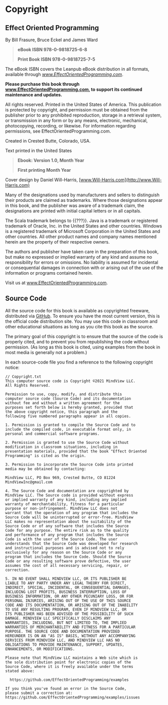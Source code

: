 # Copyright

## Effect Oriented Programming

By Bill Frasure, Bruce Eckel and James Ward

> **eBook ISBN 978-0-9818725-6-8**
>
> **Print Book ISBN 978-0-9818725-7-5**

The eBook ISBN covers the Leanpub eBook distribution in all formats,
available through *www.EffectOrientedProgramming.com*.

**Please purchase this book through www.EffectOrientedProgramming.com, to support its
continued maintenance and updates.**

All rights reserved. Printed in the United States of America. This publication
is protected by copyright, and permission must be obtained from the publisher
prior to any prohibited reproduction, storage in a retrieval system, or
transmission in any form or by any means, electronic, mechanical, photocopying,
recording, or likewise. For information regarding permissions, see
EffectOrientedProgramming.com.

Created in Crested Butte, Colorado, USA.

Text printed in the United States

> **Ebook: Version 1.0, Month Year**
>
> **First printing Month Year**

Cover design by Daniel Will-Harris,
[www.Will-Harris.com](http://www.Will-Harris.com)

Many of the designations used by manufacturers and sellers to distinguish their
products are claimed as trademarks. Where those designations appear in this
book, and the publisher was aware of a trademark claim, the designations are
printed with initial capital letters or in all capitals.

The Scala trademark belongs to {{???}}. Java is
a trademark or registered trademark of Oracle, Inc. in the United States and
other countries. Windows is a registered trademark of Microsoft Corporation in
the United States and other countries. All other product names and company
names mentioned herein are the property of their respective owners.

The authors and publisher have taken care in the preparation of this book, but
make no expressed or implied warranty of any kind and assume no responsibility
for errors or omissions. No liability is assumed for incidental or
consequential damages in connection with or arising out of the use of the
information or programs contained herein.

Visit us at www.EffectOrientedProgramming.com.

## Source Code

All the source code for this book is available as copyrighted freeware,
distributed via [GitHub](https://github.com/EffectOrientedProgramming/examples).
To ensure you have the most current version, this is the official code
distribution site. You may use this code in classroom and other educational
situations as long as you cite this book as the source.

The primary goal of this copyright is to ensure that the source of the code is
properly cited, and to prevent you from republishing the code without
permission. (As long as this book is cited, using examples from the book in
most media is generally not a problem.)

In each source-code file you find a reference to the following copyright notice:

```text
// Copyright.txt
This computer source code is Copyright ©2021 MindView LLC.
All Rights Reserved.

Permission to use, copy, modify, and distribute this
computer source code (Source Code) and its documentation
without fee and without a written agreement for the
purposes set forth below is hereby granted, provided that
the above copyright notice, this paragraph and the
following five numbered paragraphs appear in all copies.

1. Permission is granted to compile the Source Code and to
include the compiled code, in executable format only, in
personal and commercial software programs.

2. Permission is granted to use the Source Code without
modification in classroom situations, including in
presentation materials, provided that the book "Effect Oriented
Programming" is cited as the origin.

3. Permission to incorporate the Source Code into printed
media may be obtained by contacting:

MindView LLC, PO Box 969, Crested Butte, CO 81224
MindViewInc@gmail.com

4. The Source Code and documentation are copyrighted by
MindView LLC. The Source code is provided without express
or implied warranty of any kind, including any implied
warranty of merchantability, fitness for a particular
purpose or non-infringement. MindView LLC does not
warrant that the operation of any program that includes the
Source Code will be uninterrupted or error-free. MindView
LLC makes no representation about the suitability of the
Source Code or of any software that includes the Source
Code for any purpose. The entire risk as to the quality
and performance of any program that includes the Source
Code is with the user of the Source Code. The user
understands that the Source Code was developed for research
and instructional purposes and is advised not to rely
exclusively for any reason on the Source Code or any
program that includes the Source Code. Should the Source
Code or any resulting software prove defective, the user
assumes the cost of all necessary servicing, repair, or
correction.

5. IN NO EVENT SHALL MINDVIEW LLC, OR ITS PUBLISHER BE
LIABLE TO ANY PARTY UNDER ANY LEGAL THEORY FOR DIRECT,
INDIRECT, SPECIAL, INCIDENTAL, OR CONSEQUENTIAL DAMAGES,
INCLUDING LOST PROFITS, BUSINESS INTERRUPTION, LOSS OF
BUSINESS INFORMATION, OR ANY OTHER PECUNIARY LOSS, OR FOR
PERSONAL INJURIES, ARISING OUT OF THE USE OF THIS SOURCE
CODE AND ITS DOCUMENTATION, OR ARISING OUT OF THE INABILITY
TO USE ANY RESULTING PROGRAM, EVEN IF MINDVIEW LLC, OR
ITS PUBLISHER HAS BEEN ADVISED OF THE POSSIBILITY OF SUCH
DAMAGE. MINDVIEW LLC SPECIFICALLY DISCLAIMS ANY
WARRANTIES, INCLUDING, BUT NOT LIMITED TO, THE IMPLIED
WARRANTIES OF MERCHANTABILITY AND FITNESS FOR A PARTICULAR
PURPOSE. THE SOURCE CODE AND DOCUMENTATION PROVIDED
HEREUNDER IS ON AN "AS IS" BASIS, WITHOUT ANY ACCOMPANYING
SERVICES FROM MINDVIEW LLC, AND MINDVIEW LLC HAS NO
OBLIGATIONS TO PROVIDE MAINTENANCE, SUPPORT, UPDATES,
ENHANCEMENTS, OR MODIFICATIONS.

Please note that MindView LLC maintains a Web site which is
the sole distribution point for electronic copies of the
Source Code, where it is freely available under the terms
stated above:

  https://github.com/EffectOrientedProgramming/examples

If you think you've found an error in the Source Code,
please submit a correction at:
https://github.com/EffectOrientedProgramming/examples/issues
```
